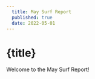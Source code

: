 ```yaml
---
  title: May Surf Report
  published: true
  date: 2022-05-01
---
```


# {title}

Welcome to the May Surf Report!
